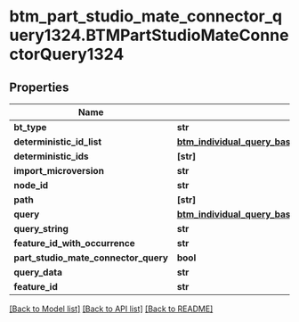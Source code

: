 # btm_part_studio_mate_connector_query1324.BTMPartStudioMateConnectorQuery1324

## Properties
Name | Type | Description | Notes
------------ | ------------- | ------------- | -------------
**bt_type** | **str** |  | [optional] 
**deterministic_id_list** | [**btm_individual_query_base139.BTMIndividualQueryBase139**](BTMIndividualQueryBase139.md) |  | [optional] 
**deterministic_ids** | **[str]** |  | [optional] 
**import_microversion** | **str** |  | [optional] 
**node_id** | **str** |  | [optional] 
**path** | **[str]** |  | [optional] 
**query** | [**btm_individual_query_base139.BTMIndividualQueryBase139**](BTMIndividualQueryBase139.md) |  | [optional] 
**query_string** | **str** |  | [optional] 
**feature_id_with_occurrence** | **str** |  | [optional] 
**part_studio_mate_connector_query** | **bool** |  | [optional] 
**query_data** | **str** |  | [optional] 
**feature_id** | **str** |  | [optional] 

[[Back to Model list]](../README.md#documentation-for-models) [[Back to API list]](../README.md#documentation-for-api-endpoints) [[Back to README]](../README.md)



